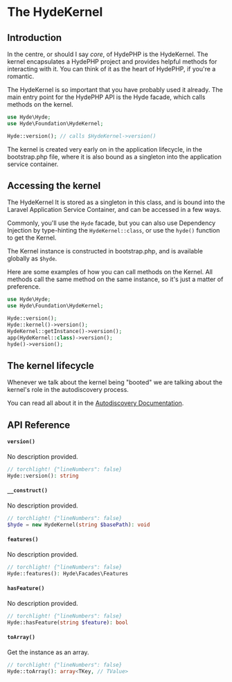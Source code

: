 # The HydeKernel

## Introduction

In the centre, or should I say _core_, of HydePHP is the HydeKernel. The kernel encapsulates a HydePHP project and
provides helpful methods for interacting with it. You can think of it as the heart of HydePHP, if you're a romantic.

The HydeKernel is so important that you have probably used it already. The main entry point for the HydePHP
API is the Hyde facade, which calls methods on the kernel.

```php
use Hyde\Hyde;
use Hyde\Foundation\HydeKernel;

Hyde::version(); // calls $HydeKernel->version()
```

The kernel is created very early on in the application lifecycle, in the bootstrap.php file, where it is also bound
as a singleton into the application service container.


## Accessing the kernel

The HydeKernel It is stored as a singleton in this class, and is bound into the
Laravel Application Service Container, and can be accessed in a few ways.

Commonly, you'll use the `Hyde` facade, but you can also use Dependency Injection
by type-hinting the `HydeKernel::class`, or use the `hyde()` function to get the Kernel.

The Kernel instance is constructed in bootstrap.php, and is available globally as `$hyde`.

Here are some examples of how you can call methods on the Kernel. All methods call the same method on the same instance, so it's just a matter of preference.

```php
use Hyde\Hyde;
use Hyde\Foundation\HydeKernel;

Hyde::version();
Hyde::kernel()->version();
HydeKernel::getInstance()->version();
app(HydeKernel::class)->version();
hyde()->version();
```


## The kernel lifecycle

Whenever we talk about the kernel being "booted" we are talking about the kernel's role in the autodiscovery process.

You can read all about it in the [Autodiscovery Documentation](autodiscovery).


## API Reference

<section id="hyde-kernel-base-methods">

<!-- Start generated docs for Hyde\Foundation\HydeKernel -->
<!-- Generated by HydePHP DocGen script at 2023-03-11 11:02:34 in 2.40ms -->

#### `version()`

No description provided.

```php
// torchlight! {"lineNumbers": false}
Hyde::version(): string
```

#### `__construct()`

No description provided.

```php
// torchlight! {"lineNumbers": false}
$hyde = new HydeKernel(string $basePath): void
```

#### `features()`

No description provided.

```php
// torchlight! {"lineNumbers": false}
Hyde::features(): Hyde\Facades\Features
```

#### `hasFeature()`

No description provided.

```php
// torchlight! {"lineNumbers": false}
Hyde::hasFeature(string $feature): bool
```

#### `toArray()`

Get the instance as an array.

```php
// torchlight! {"lineNumbers": false}
Hyde::toArray(): array<TKey, // TValue>
```

<!-- End generated docs for Hyde\Foundation\HydeKernel -->

</section>

